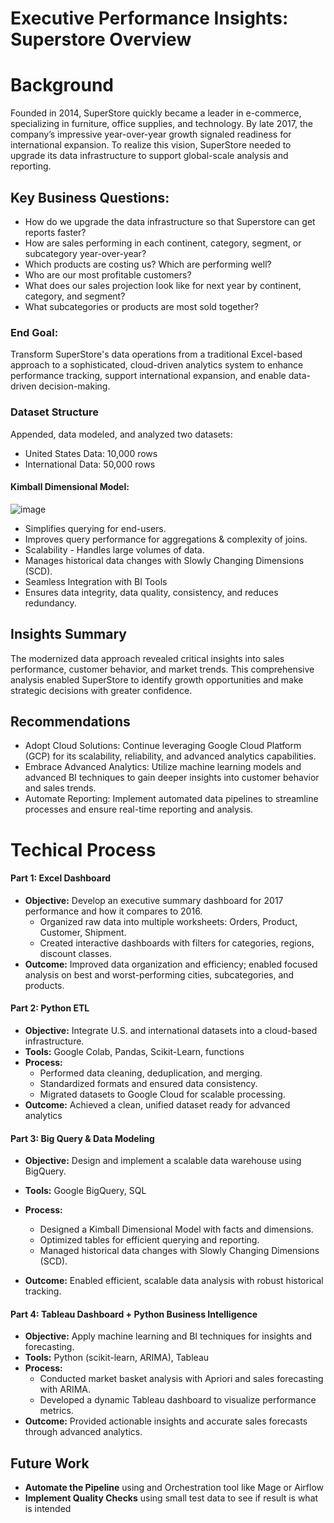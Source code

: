 # Executive Performance Insights: Superstore Overview

# Background
Founded in 2014, SuperStore quickly became a leader in e-commerce, specializing in furniture, office supplies, and technology. By late 2017, the company’s impressive year-over-year growth signaled readiness for international expansion. To realize this vision, SuperStore needed to upgrade its data infrastructure to support global-scale analysis and reporting.

## Key Business Questions:
- How do we upgrade the data infrastructure so that Superstore can get reports faster?
- How are sales performing in each continent, category, segment, or subcategory year-over-year?
- Which products are costing us? Which are performing well?
- Who are our most profitable customers?
- What does our sales projection look like for next year by continent, category, and segment?
- What subcategories or products are most sold together?

### End Goal: 
Transform SuperStore's data operations from a traditional Excel-based approach to a sophisticated, cloud-driven analytics system to enhance performance tracking, support international expansion, and enable data-driven decision-making.

### Dataset Structure
Appended, data modeled, and analyzed two datasets:
- United States Data: 10,000 rows
- International Data: 50,000 rows
  
#### Kimball Dimensional Model:
![image](https://github.com/user-attachments/assets/3aa766ac-4d7c-4ce6-9997-44c80821e35a)

- Simplifies querying for end-users.
- Improves query performance for aggregations & complexity of joins.
- Scalability - Handles large volumes of data.
- Manages historical data changes with Slowly Changing Dimensions (SCD).
- Seamless Integration with BI Tools
- Ensures data integrity, data quality, consistency, and reduces redundancy.


## Insights Summary
The modernized data approach revealed critical insights into sales performance, customer behavior, and market trends. This comprehensive analysis enabled SuperStore to identify growth opportunities and make strategic decisions with greater confidence.

## Recommendations
- Adopt Cloud Solutions: Continue leveraging Google Cloud Platform (GCP) for its scalability, reliability, and advanced analytics capabilities.
- Embrace Advanced Analytics: Utilize machine learning models and advanced BI techniques to gain deeper insights into customer behavior and sales trends.
- Automate Reporting: Implement automated data pipelines to streamline processes and ensure real-time reporting and analysis.

# Techical Process

#### Part 1: Excel Dashboard
- **Objective:** Develop an executive summary dashboard for 2017 performance and how it compares to 2016. 
  - Organized raw data into multiple worksheets: Orders, Product, Customer, Shipment.
  - Created interactive dashboards with filters for categories, regions, discount classes.
- **Outcome:** Improved data organization and efficiency; enabled focused analysis on best and worst-performing cities, subcategories, and products.

#### Part 2: Python ETL
- **Objective:** Integrate U.S. and international datasets into a cloud-based infrastructure.
- **Tools:** Google Colab, Pandas, Scikit-Learn, functions
- **Process:**
  - Performed data cleaning, deduplication, and merging.
  - Standardized formats and ensured data consistency.
  - Migrated datasets to Google Cloud for scalable processing.
- **Outcome:** Achieved a clean, unified dataset ready for advanced analytics

#### Part 3: Big Query & Data Modeling
- **Objective:** Design and implement a scalable data warehouse using BigQuery.
- **Tools:** Google BigQuery, SQL
- **Process:**
  - Designed a Kimball Dimensional Model with facts and dimensions.
  - Optimized tables for efficient querying and reporting.
  - Managed historical data changes with Slowly Changing Dimensions (SCD).

- **Outcome:** Enabled efficient, scalable data analysis with robust historical tracking.

#### Part 4: Tableau Dashboard + Python Business Intelligence
- **Objective:** Apply machine learning and BI techniques for insights and forecasting.
- **Tools:** Python (scikit-learn, ARIMA), Tableau
- **Process:**
  - Conducted market basket analysis with Apriori and sales forecasting with ARIMA.
  - Developed a dynamic Tableau dashboard to visualize performance metrics.
- **Outcome:** Provided actionable insights and accurate sales forecasts through advanced analytics.

## Future Work
- **Automate the Pipeline** using and Orchestration tool like Mage or Airflow
- **Implement Quality Checks** using small test data to see if result is what is intended

